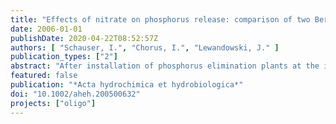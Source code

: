 ```yaml
---
title: "Effects of nitrate on phosphorus release: comparison of two Berlin lakes"
date: 2006-01-01
publishDate: 2020-04-22T08:52:57Z
authors: [ "Schauser, I.", "Chorus, I.", "Lewandowski, J." ]
publication_types: ["2"]
abstract: "After installation of phosphorus elimination plants at the inflows of the eutrophic Lake Tegel and Schlachtensee, phosphorus (P) loading declined by a factor of 40 and 100, respectively. This resulted in a pronounced reduction of phosphorus concentrations in the lake water, followed by a decline of chlorophyll-a concentrations. However, for many years P release from sediments due to mineralization and desorption of sedimentary P continued. In Schlachtensee, the presence of nitrate above the sediment suppresses P release, because the Fe/P ratio is sufficient to provide enough aerobic sorption capacity. In Lake Tegel, some P release occurs even under aerobic conditions because of the low aerobic P sorption capacity of the sediments. There, nitrate could moderate the P release peaks which occur when the Fe-P cycle at the sediment water interface is disturbed by precipitation of iron sulfide after reduction of sulfate during times of high mineralization intensity. The potentially mobile P pool in the sediments of both lakes is rather small, indicating that the P release could subside after sufficient reduction of the external P load in Lake Tegel and the disruption of the internal P cycle in Schlachtensee."
featured: false
publication: "*Acta hydrochimica et hydrobiologica*"
doi: "10.1002/aheh.200500632"
projects: ["oligo"]
---
```


